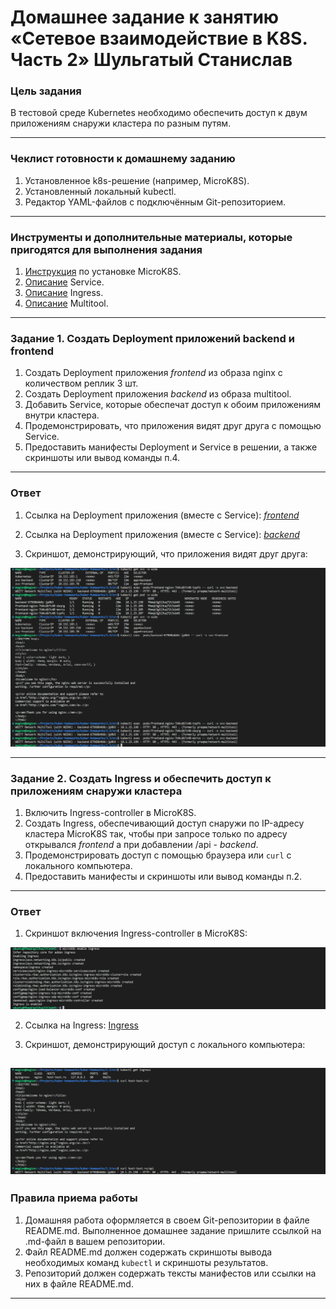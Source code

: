# Домашнее задание к занятию «Сетевое взаимодействие в K8S. Часть 2» Шульгатый Станислав

### Цель задания

В тестовой среде Kubernetes необходимо обеспечить доступ к двум приложениям снаружи кластера по разным путям.

------

### Чеклист готовности к домашнему заданию

1. Установленное k8s-решение (например, MicroK8S).
2. Установленный локальный kubectl.
3. Редактор YAML-файлов с подключённым Git-репозиторием.

------

### Инструменты и дополнительные материалы, которые пригодятся для выполнения задания

1. [Инструкция](https://microk8s.io/docs/getting-started) по установке MicroK8S.
2. [Описание](https://kubernetes.io/docs/concepts/services-networking/service/) Service.
3. [Описание](https://kubernetes.io/docs/concepts/services-networking/ingress/) Ingress.
4. [Описание](https://github.com/wbitt/Network-MultiTool) Multitool.

------

### Задание 1. Создать Deployment приложений backend и frontend

1. Создать Deployment приложения _frontend_ из образа nginx с количеством реплик 3 шт.
2. Создать Deployment приложения _backend_ из образа multitool. 
3. Добавить Service, которые обеспечат доступ к обоим приложениям внутри кластера. 
4. Продемонстрировать, что приложения видят друг друга с помощью Service.
5. Предоставить манифесты Deployment и Service в решении, а также скриншоты или вывод команды п.4.

---
### Ответ

1. Ссылка на Deployment приложения (вместе с Service): [_frontend_](https://github.com/megasts/kuber-homeworks/blob/task_1.5/1.5/src/deployment_frontend.yaml)

2. Ссылка на Deployment приложения (вместе с Service): [_backend_](https://github.com/megasts/kuber-homeworks/blob/task_1.5/1.5/src/deployment_backend.yaml)

3. Скриншот, демонстрирующий, что приложения видят друг друга:

![Screen1](https://github.com/megasts/kuber-homeworks/blob/task_1.5/1.5/img/task1_5_1.png)

------

### Задание 2. Создать Ingress и обеспечить доступ к приложениям снаружи кластера

1. Включить Ingress-controller в MicroK8S.
2. Создать Ingress, обеспечивающий доступ снаружи по IP-адресу кластера MicroK8S так, чтобы при запросе только по адресу открывался _frontend_ а при добавлении /api - _backend_.
3. Продемонстрировать доступ с помощью браузера или `curl` с локального компьютера.
4. Предоставить манифесты и скриншоты или вывод команды п.2.

---
### Ответ

1. Скриншот включения Ingress-controller в MicroK8S:

![Screen2](https://github.com/megasts/kuber-homeworks/blob/task_1.5/1.5/img/task1_5_2.png)

2. Ссылка на Ingress: [Ingress](https://github.com/megasts/kuber-homeworks/blob/task_1.5/1.5/src/ingress.yaml)

3. Скриншот, демонстрирующий доступ с локального компьютера:

![Screen3](https://github.com/megasts/kuber-homeworks/blob/task_1.5/1.5/img/task1_5_3.png)
------

### Правила приема работы

1. Домашняя работа оформляется в своем Git-репозитории в файле README.md. Выполненное домашнее задание пришлите ссылкой на .md-файл в вашем репозитории.
2. Файл README.md должен содержать скриншоты вывода необходимых команд `kubectl` и скриншоты результатов.
3. Репозиторий должен содержать тексты манифестов или ссылки на них в файле README.md.

------
